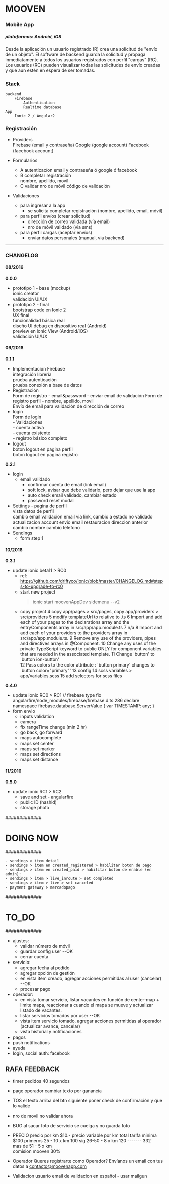
# MOOVEN

### Mobile App
##### plataformas: Android, iOS
Desde la aplicación un usuario registrado (R) crea una solicitud de "envío de un objeto".
El software de backend guarda la solicitud y propaga inmediatamente a todos los usuarios registrados con perfil "cargas" (RC).  
Los usuarios (RC) pueden visualizar todas las solicitudes de envío creadas y que aun estén en espera de ser tomadas.


### Stack

    backend
        Firebase
            Authentication
            Realtime database
    App
        Ionic 2 / Angular2


### Registración

- Providers  
    Firebase (email y contraseña)
    Google (google account)
    Facebook (facebook account)

- Formularios
    - A autenticacíon
        email y contraseña ó google ó facebook
    - B completar registración    
        nombre, apellido, movil
    - C validar nro de móvil
        código de validación

- Validaciones
    - para ingresar a la app    
        - se solicita completar registración (nombre, apellido, email, móvil)
    - para perfil envíos (crear solicitud)
        - dirección de correo validada (vía email)
        - nro de móvil validado (via sms)
    - para perfil cargas (aceptar envíos)
        - enviar datos personales (manual, via backend)


___

### CHANGELOG

#### 08/2016  

**0.0.0**  
- prototipo 1 - base (mockup)  
    ionic creator  
    validación UI/UX  
- prototipo 2 - final  
    bootstrap code en Ionic 2  
    UX final  
    funcionalidad básica real  
    diseño UI
    debug en dispositivo real (Android)  
    preview en ionic View (Android/iOS)  
    validación UI/UX

#### 09/2016

**0.1.1**  
- Implementación Firebase  
    integración librería  
    prueba autenticación  
    prueba conexión a base de datos  
- Registración  
    Form de registro - email&password
        - enviar email de validación
    Form de registro perfil - nombre, apellido, movil  
    Envío de email para validación de dirección de correo
- login  
    Form de login  
        - Validaciones  
            - cuenta activa  
            - cuenta existente  
            - registro básico completo  
- logout  
    boton logout en pagina perfil  
    boton logout en pagina registro  

**0.2.1**
- login
    - email validado
        - confirmar cuenta de email (link email)    
        - soft lock, avisar que debe validarlo, pero dejar que use la app   
        - auto check email validado, cambiar estado
        - password reset modal
- Settings - pagina de perfil  
    vista datos de perfil  
    cambio email
        validacion email via link, cambio a estado no validado
        actualizacion account
        envio email restauracion direccion anterior
    cambio nombre
    cambio telefono
- Sendings
    - form step 1

#### 10/2016

**0.3.1** 
- update ionic beta11 > RC0
    - ref:   https://github.com/driftyco/ionic/blob/master/CHANGELOG.md#steps-to-upgrade-to-rc0
    - start new project
        > ionic start moovenAppDev sidemenu --v2
    - copy project
        4 copy app/pages > src/pages, copy app/providers > src/providers
        5 modify templateUrl to relative to .ts
        6 Import and add each of your pages to the declarations array and the entryComponents array in src/app/app.module.ts
        7 n/a
        8 Import and add each of your providers to the providers array in src/app/app.module.ts.
        9 Remove any use of the providers, pipes and directives arrays in @Component.
        10 Change any uses of the private TypeScript keyword to public ONLY for component variables that are needed in the associated template.
        11 Change 'button' to 'button ion-button'  
        12 Pass colors to the color attribute : 'button primary' changes to 'button color="primary"'
        13 config
        14 scss variables > app/variables.scss
        15 add selectors for scss files

**0.4.0**
- update ionic RC0 > RC1 
    // firebase type fix angularfire/node_modules/firebase/firebase.d.ts:286
    declare namespace firebase.database.ServerValue {
        var TIMESTAMP: any;
    }        
-  form envio
    - inputs validation
    - camera
    - fix rangeTime change (min 2 hr)
    - go back, go forward
    - maps autocomplete
    - maps set center
    - maps set marker
    - maps set directions
    - maps set distance

#### 11/2016

**0.5.0**
- update ionic RC1 > RC2      
    - save and set - angularfire
    - public ID (hashid)
    - storage photo
         
#############
# DOING NOW
#############

    - sendings > item detail
    - sendings > item en created_registered > habilitar boton de pago
    - sendings > item en created_paid > habilitar boton de enable (en admin):
    - sendings > item > live_inroute > set completed
    - sendings > item > live > set canceled
    - payment gateway > mercadopago


#############
# TO_DO
#############

- ajustes: 
     - validar número de móvil 
     - guardar config user --OK
     - cerrar cuenta
- servicio: 
     - agregar fecha al pedido 
     - agregar opción de gestión
     - en vista item creado, agregar acciones permitidas al user (cancelar) --OK
     - procesar pago
- operador: 
     - en vista tomar servicio, listar vacantes en función de center-map + limite mapa, reaccionar a cuando el mapa se mueve y actualizar listado de vacantes.
     - listar servicios tomados por user --OK
     - vista item servicio tomado, agregar acciones permitidas al operador (actualizar avance, cancelar) 
     - vista historial y notificaciones
- pagos
- push notifications
- ayuda
- login, social auth: facebook


## RAFA FEEDBACK 

- timer pedidos
    40 segundos

- page operador
    cambiar texto por ganancia

- TOS
    el texto arriba del btn siguiente
    poner check de confirmación y que lo valide

- nro de movil
    no validar ahora       

- BUG
    al sacar foto de servicio
    se cuelga y no guarda foto

- PRECIO
    precio por km $10.-
        precio variable por km total
            tarifa minima $100
            primeros 25 - 10 x km     100
            sig 26-50 - 8 x km        120
                                    -------
                                        332        
            mas de 51 - 5 x km           
    comision mooven 30%

- Operador
    Queres registrarte como Operador?
    Envíanos un email con tus datos a contacto@moovenapp.com


- Validacion
    usuario
        email de validacion en español - usar mailgun



